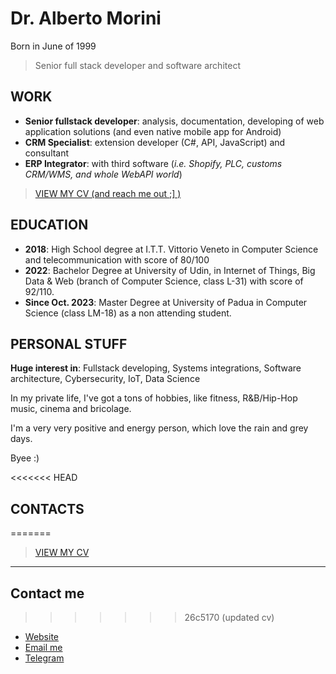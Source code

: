 # Dr. Alberto Morini

Born in June of 1999

> Senior full stack developer and software architect


## WORK


- **Senior fullstack developer**: analysis, documentation, developing of web application solutions (and
even native mobile app for Android)
- **CRM Specialist**: extension developer (C#, API, JavaScript) and consultant
- **ERP Integrator**: with third software (*i.e. Shopify, PLC, customs CRM/WMS, and whole WebAPI
world*)

>  <a href='https://albertomorini.github.io/docs/AlbertoMorini_CV.pdf'> VIEW MY CV (and reach me out ;] )</a>

## EDUCATION


- **2018**: High School degree at I.T.T. Vittorio Veneto in Computer Science and telecommunication with
score of 80/100
- **2022**: Bachelor Degree at University of Udin, in Internet of Things, Big Data & Web (branch of Computer
Science, class L-31) with score of 92/110.
- **Since Oct. 2023**: Master Degree at University of Padua in Computer Science (class LM-18) as a non
attending student.

## PERSONAL STUFF

**Huge interest in**: Fullstack developing, Systems integrations, Software architecture, Cybersecurity, IoT,
Data Science

In my private life, I've got a tons of hobbies, like fitness, R&B/Hip-Hop music, cinema and bricolage.

I'm a very very positive and energy person, which love the rain and grey days.

Byee :)


<<<<<<< HEAD
## CONTACTS
=======
>  <a href='https://albertomorini.github.io/docs/AlbertoMorini_CV.pdf'> VIEW MY CV</a>


------

## Contact me
>>>>>>> 26c5170 (updated cv)
- <a href='https://albertomorini.github.io'> Website</a>
- <a href='mailto:99morini@gmail.com'> Email me </a>
- <a href="https://t.me/albertomorini">Telegram</a>
